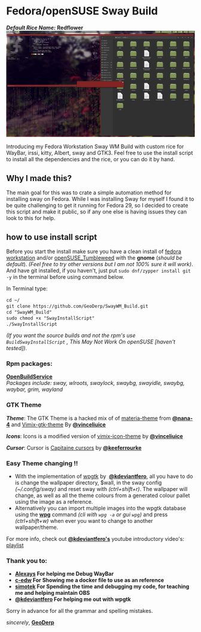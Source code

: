# Fedora/openSUSE Sway Build


***Default Rice Name:*** **Redflower**
![alt text](https://raw.githubusercontent.com/GeoDerp/Fedora-Sway-WM-Build-/master/Images/thumbnail3.png)

Introducing my Fedora Workstation Sway WM Build with custom rice for WayBar, irssi, kitty, Albert, sway and GTK3.
Feel free to use the install script to install all the dependencies and the rice, or you can do it by hand.    

## Why I made this?
The main goal for this was to crate a simple automation method for installing sway on Fedora.
 While I was installing Sway for myself I found it to be quite challenging to get it running for Fedora 29, so I decided to create this script and make it public, so if any one else is having issues they can look to this for help.

## how to use install script

Before you start the install make sure you have a clean install of [fedora workstation](https://getfedora.org/en/workstation/) and/or [openSUSE_Tumbleweed](https://software.opensuse.org/distributions/tumbleweed)  with the **gnome** (*should be default*). *(Feel free to try other versions but I am not 100% sure it will work)*.
And have git installed, if you haven't, just put ```sudo dnf/zypper install git -y``` in the terminal before using command below. 

In Terminal type:
```console
cd ~/
git clone https://github.com/GeoDerp/SwayWM_Build.git
cd "SwayWM_Build"
sudo chmod +x "SwayInstallScript"
./SwayInstallScript
```
*(If you want the source builds and not the rpm's use ```BuildSwayInstallScript``` , This May Not Work On openSUSE [haven't tested]).*  

### Rpm packages:
[**OpenBuildService**](https://build.opensuse.org/project/show/home:GeoDerp:redflower)   
*Packages include: sway, wlroots, swaylock, swaybg, swayidle, swaybg, waybar, grim, wayland*

### GTK Theme
***Theme***:
The GTK Theme is a hacked mix of of [materia-theme](https://github.com/nana-4/materia-theme) from [**@nana-4**](https://github.com/nana-4)
and [Vimix-gtk-theme](https://github.com/vinceliuice/vimix-gtk-themes) By [**@vinceliuice**](https://github.com/vinceliuice)

***Icons***:
Icons is a modified version of [vimix-icon-theme](https://github.com/vinceliuice/vimix-icon-theme) by [**@vinceliuice**](https://github.com/vinceliuice) 

***Cursor***:
Cursor is [Capitaine cursors](https://github.com/keeferrourke/capitaine-cursors) by [**@keeferrourke**](https://github.com/vinceliuice)

<!--
To use the Chrome theme;
Open Chrome, put (chrome://extensions) in the url bar then click developer mode.
Select the (load unpacked) button, find the (~/.themes/VimixRedFlower/Chrome Theme) directory and click open.
-->

### Easy Theme changing !!
 - With the implementation of [wpgtk](https://github.com/deviantfero/wpgtk) by  [**@kdeviantfero**](https://github.com/deviantfero), all you have to do is change the wallpaper directory, $wall, in the sway config *(~/.config/sway)* and reset sway with *(ctrl+shift+r)*. The wallpaper will change, as well as all the theme colours from a generated colour pallet using the image as a reference.
 - Alternatively you can import multiple images into the wpgtk database using the [**wpg**](https://github.com/deviantfero/wpgtk/wiki) command *(cli with ``wpg -a`` or gui ``wpg``)* and press *(ctrl+shift+w)* when ever you want to change to another wallpaper/theme.  
 
 For more info, check out [**@kdeviantfero's**](https://github.com/deviantfero) youtube introductory video's: [playlist](https://www.youtube.com/watch?v=P3D0jtG6G2s&list=PL1wdmeKDuvmQ7Op-KTJQCAtAa75b9TlL3) 

### Thank you to:

* **[Alexays](https://github.com/Alexays) For helping me Debug WayBar**
* **[c-edw](https://github.com/c-edw) For Showing me a docker file to use as an reference**   
* **[simotek](https://github.com/simotek) For Spending the time and debugging my code, for teaching me and helping maintain OBS**
* **[**@kdeviantfero**](https://github.com/deviantfero) For helping me out with wpgtk**

Sorry in advance for all the grammar and spelling mistakes.

*sincerely*, [**GeoDerp**](https://github.com/GeoDerp)
